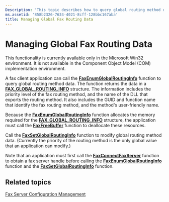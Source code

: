 ```yaml
---
Description: 'This topic describes how to query global routing method data in the Microsoft Win32 environment.'
ms.assetid: '858b2326-7634-4021-8cff-128bbc167aba'
title: Managing Global Fax Routing Data
---
```


# Managing Global Fax Routing Data

This functionality is currently available only in the Microsoft Win32 environment. It is not available in the Component Object Model (COM) implementation environment.

A fax client application can call the [**FaxEnumGlobalRoutingInfo**](-mfax-faxenumglobalroutinginfo.md) function to query global routing method data. The function returns the data in a [**FAX\_GLOBAL\_ROUTING\_INFO**](-mfax-fax-global-routing-info-str.md) structure. The information includes the priority level of the fax routing method, and the name of the DLL that exports the routing method. It also includes the GUID and function name that identify the fax routing method, and the method's user-friendly name.

Because the [**FaxEnumGlobalRoutingInfo**](-mfax-faxenumglobalroutinginfo.md) function allocates the memory required for the [**FAX\_GLOBAL\_ROUTING\_INFO**](-mfax-fax-global-routing-info-str.md) structure, the application must call the [**FaxFreeBuffer**](-mfax-faxfreebuffer.md) function to deallocate these resources.

Call the [**FaxSetGlobalRoutingInfo**](-mfax-faxsetglobalroutinginfo.md) function to modify global routing method data. (Currently the priority of the routing method is the only global value that an application can modify.)

Note that an application must first call the [**FaxConnectFaxServer**](-mfax-faxconnectfaxserver.md) function to obtain a fax server handle before calling the [**FaxEnumGlobalRoutingInfo**](-mfax-faxenumglobalroutinginfo.md) function and the [**FaxSetGlobalRoutingInfo**](-mfax-faxsetglobalroutinginfo.md) function.

## Related topics

<dl> <dt>

[Fax Server Configuration Management](-mfax-fax-server-configuration-management.md)
</dt> </dl>

 

 



